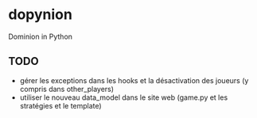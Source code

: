 # dopynion

Dominion in Python

## TODO

- gérer les exceptions dans les hooks et la désactivation des joueurs (y compris dans other_players)
- utiliser le nouveau data_model dans le site web (game.py et les stratégies et le template)

